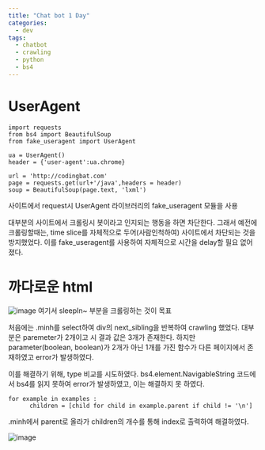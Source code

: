 ```yaml
---
title: "Chat bot 1 Day"
categories:
  - dev
tags:
  - chatbot
  - crawling
  - python
  - bs4
---
```


# UserAgent

~~~ 
import requests
from bs4 import BeautifulSoup
from fake_useragent import UserAgent

ua = UserAgent()
header = {'user-agent':ua.chrome}

url = 'http://codingbat.com'
page = requests.get(url+'/java',headers = header)
soup = BeautifulSoup(page.text, 'lxml') 
~~~

사이트에서 request시 UserAgent 라이브러리의 fake_useragent 모듈을 사용

대부분의 사이트에서 크롤링시 봇이라고 인지되는 행동을 하면 차단한다.
그래서 예전에 크롤링할때는, time slice를 자체적으로 두어(사람인척하여) 사이트에서 차단되는 것을 방지했었다.
이를 fake_useragent를 사용하여 자체적으로 시간을 delay할 필요 없어졌다.

# 까다로운 html

![image](https://user-images.githubusercontent.com/31649100/72257670-892d8700-364f-11ea-8a09-4936b500b58c.png)
여기서 sleepIn~ 부분을 크롤링하는 것이 목표

처음에는 .minh를 select하여 div의 next_sibling을 반복하여 crawling 했었다.
대부분은 paremeter가 2개이고 시 결과 값은 3개가 존재한다. 
하지만 parameter(boolean, boolean)가 2개가 아닌 1개를 가진 함수가 다른 페이지에서 존재하였고 error가 발생하였다.

이를 해결하기 위해, type 비교를 시도하였다.
bs4.element.NavigableString 코드에서 bs4를 읽지 못하여 error가 발생하였고, 이는 해결하지 못 하였다.

~~~
for example in examples :
      children = [child for child in example.parent if child != '\n']
~~~
.minh에서 parent로 올라가 children의 개수를 통해 index로 출력하여 해결하였다.

![image](https://user-images.githubusercontent.com/31649100/72257631-71ee9980-364f-11ea-84a6-3c899dd8b798.png)


